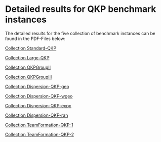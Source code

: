 # Detailed results for QKP benchmark instances

The detailed results for the five collection of benchmark instances can be 
found in the PDF-Files below:

[Collection Standard-QKP](tables/Standard-QKP_detailed_results.pdf)

[Collection Large-QKP](tables/Large-QKP_detailed_results.pdf)

[Collection QKPGroupII](tables/QKPGroupII_detailed_results.pdf)

[Collection QKPGroupIII](tables/QKPGroupIII_detailed_results.pdf)

[Collection Dispersion-QKP-geo](tables/Dispersion-QKP%20with%20strategy%20geo_detailed_results.pdf)

[Collection Dispersion-QKP-wgeo](tables/Dispersion-QKP%20with%20strategy%20wgeo_detailed_results.pdf)

[Collection Dispersion-QKP-expo](tables/Dispersion-QKP%20with%20strategy%20expo_detailed_results.pdf)

[Collection Dispersion-QKP-ran](tables/Dispersion-QKP%20with%20strategy%20ran_detailed_results.pdf)

[Collection TeamFormation-QKP-1](tables/TeamFormation-QKP-1_detailed_results.pdf)

[Collection TeamFormation-QKP-2](tables/TeamFormation-QKP-2_detailed_results.pdf)
